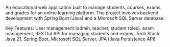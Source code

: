 An educational web application built to manage students, courses, exams, and grades for an online learning platform. The project involves backend development with Spring Boot (Java) and a Microsoft SQL Server database.

Key Features: User management (admin, teacher, student roles), exam management, RESTful API for managing students and exams.
Tech Stack: Java 21, Spring Boot, Microsoft SQL Server, JPA (Java Persistence API)
